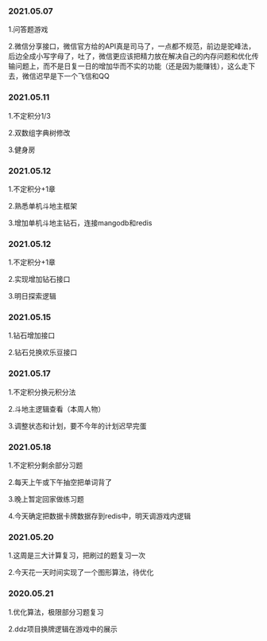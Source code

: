### 2021.05.07
1.问答题游戏

2.微信分享接口，微信官方给的API真是司马了，一点都不规范，前边是驼峰法，后边全成小写字母了，吐了，微信更应该把精力放在解决自己的内存问题和优化传输问题上，而不是日复一日的增加华而不实的功能（还是因为能赚钱），这么走下去，微信迟早是下一个飞信和QQ


### 2021.05.11
1.不定积分1/3

2.双数组字典树修改

3.健身房


### 2021.05.12
1.不定积分+1章

2.熟悉单机斗地主框架

3.增加单机斗地主钻石，连接mangodb和redis


### 2021.05.12
1.不定积分+1章

2.实现增加钻石接口

3.明日探索逻辑


### 2021.05.15
1.钻石增加接口

2.钻石兑换欢乐豆接口


### 2021.05.17
1.不定积分换元积分法

2.斗地主逻辑查看（本周人物）

3.调整状态和计划，要不今年的计划迟早完蛋


### 2021.05.18
1.不定积分剩余部分习题

2.每天上午或下午抽空把单词背了

3.晚上暂定回家做练习题

4.今天确定把数据卡牌数据存到redis中，明天调游戏内逻辑


### 2021.05.20
1.这周是三大计算复习，把刷过的题复习一次

2.今天花一天时间实现了一个图形算法，待优化


### 2020.05.21
1.优化算法，极限部分习题复习

2.ddz项目换牌逻辑在游戏中的展示
